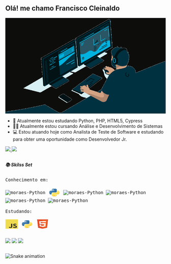 ## Olá! me chamo Francisco Cleinaldo

<p align="center">
<a target="_blank" rel="noopener noreferrer" href="https://raw.githubusercontent.com/Potential17/Potential17/master/user%20(2).gif"><img align="center" src="https://raw.githubusercontent.com/Potential17/Potential17/master/user%20(2).gif" height="300px" style="max-width: 100%;"></a>
</p>








- 🌱 Atualmente estou estudando Python, PHP, HTML5, Cypress
- 👨‍🎓 Atualmente estou cursando Análise e Desenvolvimento de Sistemas 
- 💻 Estou atuando hoje como Analista de Teste de Software e estudando para obter uma oportunidade
     como Desenvolvedor Jr.  

<div>

<div style="display: inline_block;">
  <a href="https://github.com/moraesclei">
  <img height="150em" src="https://github-readme-stats.vercel.app/api?username=moraesclei&show_icons=true&theme=gotham&include_all_commits=true&count_private=true"/>
  <img height="150em" src="https://github-readme-stats.vercel.app/api/top-langs/?username=moraesclei&layout=compact&langs_count=7&theme=gotham"/>
  </a> 
</div>
  
  ##
   ##### 📚 Skilss Set
  
<kbd align="center">
  <kbd>Conhecimento em:</kbd>
  <br />
  <br />
  <img align="center" alt="moraes-Python" height="30" width="40" 
  src="https://cdn.jsdelivr.net/gh/devicons/devicon/icons/pycharm/pycharm-original.svg" />
  <img align="center" alt="moraes-Python" height="30" width="40" 
  src="https://raw.githubusercontent.com/devicons/devicon/master/icons/python/python-original.svg">
  <img align="center" alt="moraes-Python" height="30" width="40" 
  src="https://cdn.jsdelivr.net/gh/devicons/devicon/icons/intellij/intellij-original.svg" />
  <img align="center" alt="moraes-Python" height="30" width="40" 
  src="https://cdn.jsdelivr.net/gh/devicons/devicon/icons/gradle/gradle-plain.svg" />
  <img align="center" alt="moraes-Python" height="30" width="40" 
  src="https://cdn.jsdelivr.net/gh/devicons/devicon/icons/java/java-original.svg" />
  <img align="center" alt="moraes-Python" height="30" width="40" 
  src="https://cdn.jsdelivr.net/gh/devicons/devicon/icons/html5/html5-original.svg" />
<br />
<br />
</kbd>
<kbd align="center">
<kbd>Estudando:</kbd> 
  <br />
  <br />
      <img align="center" title="javascript" alt="javascript" height="30" width="40" 
      src="https://raw.githubusercontent.com/devicons/devicon/master/icons/javascript/javascript-original.svg">
      <img align="center" title="javascript" alt="javascript" height="30" width="40"
      src="https://raw.githubusercontent.com/devicons/devicon/master/icons/python/python-original.svg">
      <img align="center" title="html5" alt="html5" height="30" width="40"
      src="https://raw.githubusercontent.com/devicons/devicon/master/icons/html5/html5-original.svg">
  
  </div>
  
  ##
  
  <div>
    <a href="https://instagram.com/cleinaldomoraes" target="_blank"><img src="https://img.shields.io/badge/-Instagram-%23E4405F?style=for-the-badge&logo=instagram&logoColor=white" target="_blank"></a>
    <a href = "mailto:moraesclei@gmail.com"><img src="https://img.shields.io/badge/-Gmail-%23333?style=for-the-badge&logo=gmail&logoColor=white" target="_blank"></a>
    <a href="https://www.linkedin.com/in/cleinaldo-moraes" target="_blank"><img src="https://img.shields.io/badge/-LinkedIn-%230077B5?style=for-the-badge&logo=linkedin&logoColor=white" target="_blank"></a>
  
 </div>

  ##
  
  ![Snake animation](https://github.com/moraesclei/moraesclei/blob/output/github-contribution-grid-snake.svg)



 
  
  
  
  
  
  
  
  
